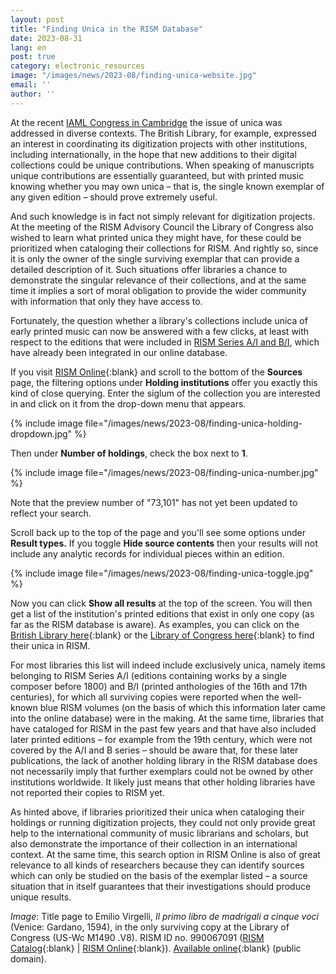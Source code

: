 ```yaml
---
layout: post
title: "Finding Unica in the RISM Database"
date: 2023-08-31
lang: en
post: true
category: electronic_resources
image: "/images/news/2023-08/finding-unica-website.jpg"
email: ''
author: ''
---
```


At the recent [IAML Congress in Cambridge](/publications/iaml-congresses/2023.html) the issue of unica was addressed in diverse contexts. The British Library, for example, expressed an interest in coordinating its digitization projects with other institutions, including internationally, in the hope that new additions to their digital collections could be unique contributions. When speaking of manuscripts unique contributions are essentially guaranteed, but with printed music knowing whether you may own unica – that is, the single known exemplar of any given edition – should prove extremely useful.  

And such knowledge is in fact not simply relevant for digitization projects. At the meeting of the RISM Advisory Council the Library of Congress also wished to learn what printed unica they might have, for these could be prioritized when cataloging their collections for RISM. And rightly so, since it is only the owner of the single surviving exemplar that can provide a detailed description of it. Such situations offer libraries a chance to demonstrate the singular relevance of their collections, and at the same time it implies a sort of moral obligation to provide the wider community with information that only they have access to.  

Fortunately, the question whether a library's collections include unica of early printed music can now be answered with a few clicks, at least with respect to the editions that were included in [RISM Series A/I and B/I](/publications.html#series-a-inventories-of-musical-sources), which have already been integrated in our online database.

If you visit [RISM Online](https://rism.online/?mode=sources){:blank} and scroll to the bottom of the **Sources** page, the filtering options under **Holding institutions** offer you exactly this kind of close querying. Enter the siglum of the collection you are interested in and click on it from the drop-down menu that appears.

{% include image file="/images/news/2023-08/finding-unica-holding-dropdown.jpg" %}

Then under **Number of holdings**, check the box next to **1**.

{% include image file="/images/news/2023-08/finding-unica-number.jpg" %}

Note that the preview number of "73,101" has not yet been updated to reflect your search.  

Scroll back up to the top of the page and you'll see some options under **Result types.** If you toggle **Hide source contents** then your results will not include any analytic records for individual pieces within an edition.

{% include image file="/images/news/2023-08/finding-unica-toggle.jpg" %}

Now you can click **Show all results** at the top of the screen. You will then get a list of the institution's printed editions that exist in only one copy (as far as the RISM database is aware). As examples, you can click on the [British Library here](https://rism.online/search?mode=sources&fq=hide-source-contents%3Atrue&fq=num-holdings%3A1&fq=sigla%3AGB-Lbl&fb=sigla%3Aintersection&page=1&rows=20){:blank} or the [Library of Congress here](https://rism.online/search?mode=sources&fq=hide-source-contents%3Atrue&fq=num-holdings%3A1&fq=sigla%3AUS-Wc&fb=sigla%3Aintersection&page=1&rows=20){:blank} to find their unica in RISM.  

For most libraries this list will indeed include exclusively unica, namely items belonging to RISM Series A/I (editions containing works by a single composer before 1800) and B/I (printed anthologies of the 16th and 17th centuries), for which all surviving copies were reported when the well-known blue RISM volumes (on the basis of which this information later came into the online database) were in the making. At the same time, libraries that have cataloged for RISM in the past few years and that have also included later printed editions – for example from the 19th century, which were not covered by the A/I and B series – should be aware that, for these later publications, the lack of another holding library in the RISM database does not necessarily imply that further exemplars could not be owned by other institutions worldwide. It likely just means that other holding libraries have not reported their copies to RISM yet.

As hinted above, if libraries prioritized their unica when cataloging their holdings or running digitization projects, they could not only provide great help to the international community of music librarians and scholars, but also demonstrate the importance of their collection in an international context. At the same time, this search option in RISM Online is also of great relevance to all kinds of researchers because they can identify sources which can only be studied on the basis of the exemplar listed – a source situation that in itself guarantees that their investigations should produce unique results.  

_Image_: Title page to Emilio Virgelli, _Il primo libro de madrigali a cinque voci_ (Venice: Gardano, 1594), in the only surviving copy at the Library of Congress (US-Wc M1490 .V8). RISM ID no. 990067091 ([RISM Catalog](https://opac.rism.info/search?id=990067091&View=rism){:blank} \| [RISM Online](https://rism.online/sources/990067091){:blank}). [Available online](https://hdl.loc.gov/loc.music/ihas.200154793){:blank} (public domain).
